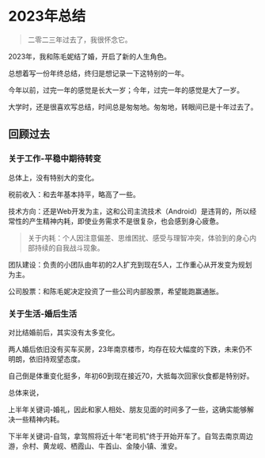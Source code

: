 # 2023年总结
> 二零二三年过去了，我很怀念它。

2023年，我和陈毛妮结了婚，开启了新的人生角色。

总想着写一份年终总结，终归是想记录一下这特别的一年。

今年以前，过完一年的感觉是长大一岁；今年，过完一年的感觉是大了一岁。

大学时，还是很喜欢写总结，时间总是匆匆地。匆匆地，转眼间已是十年过去了。

## 回顾过去

### 关于工作-平稳中期待转变

总体上，没有特别大的变化。

税前收入：和去年基本持平，略高了一些。

技术方向：还是Web开发为主，这和公司主流技术（Android）是违背的，所以经常性的产生精神内耗，即使业务需求不是很复杂，也会感到身心疲惫。

> 关于内耗：个人因注意偏差、思维困扰、感受与理智冲突，体验到的身心内部持续的自我战斗现象。
> 
团队建设：负责的小团队由年初的2人扩充到现在5人，工作重心从开发变为规划为主。

公司股票：和陈毛妮决定投资了一些公司内部股票，希望能跑赢通胀。

### 关于生活-婚后生活

对比结婚前后，其实没有太多变化。

两人婚后依旧没有买车买房，23年南京楼市，均存在较大幅度的下跌，未来仍不明朗，依旧持观望态度。

自己倒是体重变化挺多，年初60到现在接近70，大抵每次回家伙食都是特别好。

总体来说，

上半年关键词-婚礼，因此和家人相处、朋友见面的时间多了一些，这确实能够解决一些精神内耗。

下半年关键词-自驾，拿驾照将近十年“老司机”终于开始开车了。自驾去南京周边游，佘村、黄龙岘、栖霞山、牛首山、金陵小镇、淮安。

